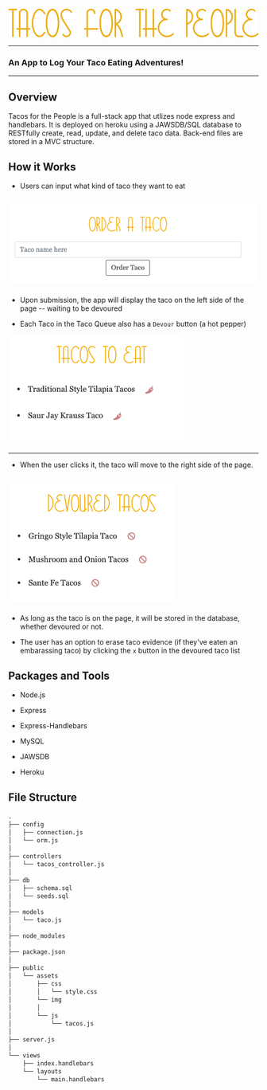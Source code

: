 ![title](public/assets/img/TACO_TITLE.png)
***

###  An App to Log Your Taco Eating Adventures!

***

## Overview

Tacos for the People is a full-stack app that utlizes node express and handlebars. It is deployed on heroku using a JAWSDB/SQL database to RESTfully create, read, update, and delete taco data. Back-end files are stored in a MVC structure.

## How it Works

* Users can input what kind of taco they want to eat

![make](public/assets/img/move.png)
---

* Upon submission, the app will display the taco on the left side of the page -- waiting to be devoured

* Each Taco in the Taco Queue also has a `Devour` button (a hot pepper)

<kbd>
  <img src="public/assets/img/eat.png">
</kbd>

---

* When the user clicks it, the taco will move to the right side of the page.

![devour](public/assets/img/devoured.png)
---

* As long as the taco is on the page, it will be stored in the database, whether devoured or not.

* The user has an option to erase taco evidence (if they've eaten an embarassing taco) by clicking the `x` button in the devoured taco list


## Packages and Tools

* Node.js

* Express

* Express-Handlebars

* MySQL

* JAWSDB

* Heroku

## File Structure

```
.
├── config
│   ├── connection.js
│   └── orm.js
│ 
├── controllers
│   └── tacos_controller.js
│
├── db
│   ├── schema.sql
│   └── seeds.sql
│
├── models
│   └── taco.js
│ 
├── node_modules
│ 
├── package.json
│
├── public
│   └── assets
│       ├── css
│       │   └── style.css
│       └── img
│       │ 
│       └── js
│           └── tacos.js
│
├── server.js
│
└── views
    ├── index.handlebars
    └── layouts
        └── main.handlebars
```
